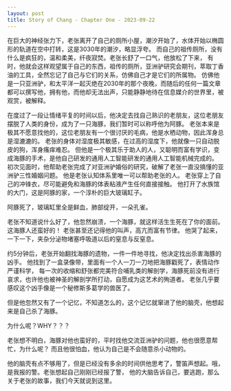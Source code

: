 ```yaml
---
layout: post
title: Story of Chang - Chapter One - 2023-09-22
---
```

在巨大的神经张力下，老张离开了自己的厕所小屋，潮汐开始了，水体开始以椭圆形的轨道在空中打转，这是3030年的潮汐，略显浮夸。
而自己的祖传厕所，没有什么是疯狂的，温和柔美，纤夜寂焚。老张长舒了一口气，他放松了下来，
有时，他就会这样观望属于自己的东西，祖传的厕所，亚洲驴研究会期刊，萃取丁香油的工具，全然忘记了自己与它们的关系，仿佛自己才是它们的所属物。
仿佛他是一只亚洲驴，和太平洋一起灭绝在2030年的那个夜晚，而随后的任何一篇文章都可以撰写他，拥有他，而他却无法出声，只能静静地待在信息媒介的世界里，被观赏，被解释。

在度过了一段让情绪平复的时间以后，他决定去找自己熟识的老朋友，这位老朋友摆脱了人类的身份，成为了一只海豚，我们暂时可以称呼他为阿豚。
老张本来是极其不愿意找他的，这位老朋友有一个很讨厌的毛病，他是水栖动物，因此浑身总是湿漉漉的。
老张的身体对湿度极其敏感，在过高的湿度下，他就像一只自动脱皮的狗，浑身瘙痒难忍。
但他是一个极其乐于助人的人，又聪明而富有学识，变成海豚的手术，是他自己研发的通用人工智能研发的通用人工智能机械完成的。
初次见面时，他帮助老张完成了对亚洲驴婚俗的研究，破解了老张一直没搞懂的亚洲驴三性婚姻问题。
他是老张认知体系里唯一可以帮助老张的人。
老张穿上了自己的冲锋衣，尽可能避免和海豚的体表粘液产生任何直接接触。
他打开了水族馆的大门，这是阿豚的家，一个淳朴的巨大玻璃缸子。

阿豚死了，玻璃缸里全是鲜血，肺部绽开，一朵孔雀。

老张不知道说什么好了，他忽然崩溃，一个海豚，就这样活生生死在了你的面前。
这海豚人还蛮好的！
老张甚至还记得他的叫声，高亢而富有节律。
他哭了起来，一下一下，夹杂分泌物堵塞呼吸道以后的窒息与反窒息。

约5分钟后，老张开始翻找海豚的遗物，一件一件地寻找，他决定找出杀害海豚的凶手。
他找到了一盒录像带，里面有一个人一刀一刀地把海豚戳死了，表情动作严谨科学，
每一次的收缩和舒张都完美符合哺乳类的解剖学，海豚死前没有进行哀求，也许他也被神圣的解剖学所打动，自愿成为这艺术的殉道者。
老张几乎要感叹这个凶手像是一个秘修斯多葛学的兽医了。

但是他忽然又有了一个记忆，不知道怎么的，这个记忆就窜进了他的脑壳，他想起来是自己杀了海豚。

为什么呢？WHY？？？

老张想不明白，海豚对他也蛮好的，平时找他交流亚洲驴的问题，他也很愿意帮忙，为什么呢？
而且他很怕血，他认为自己是不会随意杀小动物的。

他的脑壳有点不够用了，但是已经没有多余的时间供他思考了，警笛声想起。哦，是我报的警。老张想起自己刚刚已经报了警，
他的大脑告诉自己，要逃跑，那么关于老张的故事，我们今天就说到这里。
